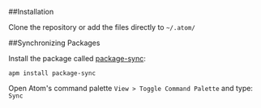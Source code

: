 ##Installation

Clone the repository or add the files directly to `~/.atom/`

##Synchronizing Packages

Install the package called [package-sync](https://atom.io/packages/package-sync "Package-sync on atom.io"):

    apm install package-sync

Open Atom's command palette `View > Toggle Command Palette` and type: `Sync`
